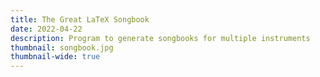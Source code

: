 ```yaml
---
title: The Great LaTeX Songbook
date: 2022-04-22
description: Program to generate songbooks for multiple instruments
thumbnail: songbook.jpg
thumbnail-wide: true
---
```

